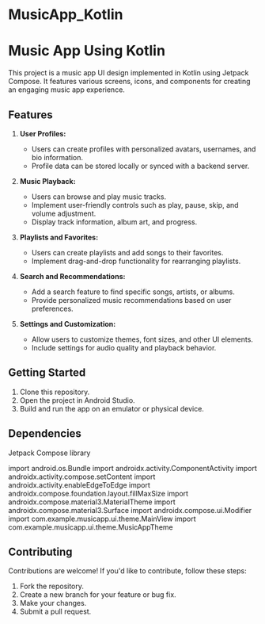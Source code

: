 ﻿# MusicApp_Kotlin
 # Music App Using Kotlin

This project is a music app UI design implemented in Kotlin using Jetpack Compose. It features various screens, icons, and components for creating an engaging music app experience.


## Features

1. **User Profiles:**
   - Users can create profiles with personalized avatars, usernames, and bio information.
   - Profile data can be stored locally or synced with a backend server.

2. **Music Playback:**
   - Users can browse and play music tracks.
   - Implement user-friendly controls such as play, pause, skip, and volume adjustment.
   - Display track information, album art, and progress.

3. **Playlists and Favorites:**
   - Users can create playlists and add songs to their favorites.
   - Implement drag-and-drop functionality for rearranging playlists.

4. **Search and Recommendations:**
   - Add a search feature to find specific songs, artists, or albums.
   - Provide personalized music recommendations based on user preferences.

5. **Settings and Customization:**
   - Allow users to customize themes, font sizes, and other UI elements.
   - Include settings for audio quality and playback behavior.

## Getting Started

1. Clone this repository.
2. Open the project in Android Studio.
3. Build and run the app on an emulator or physical device.

## Dependencies

Jetpack Compose library


import android.os.Bundle
import androidx.activity.ComponentActivity
import androidx.activity.compose.setContent
import androidx.activity.enableEdgeToEdge
import androidx.compose.foundation.layout.fillMaxSize
import androidx.compose.material3.MaterialTheme
import androidx.compose.material3.Surface
import androidx.compose.ui.Modifier
import com.example.musicapp.ui.theme.MainView
import com.example.musicapp.ui.theme.MusicAppTheme


## Contributing

Contributions are welcome! If you'd like to contribute, follow these steps:

1. Fork the repository.
2. Create a new branch for your feature or bug fix.
3. Make your changes.
4. Submit a pull request.


